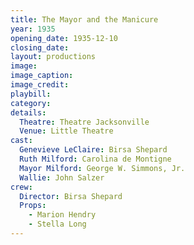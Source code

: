 ```yaml
---
title: The Mayor and the Manicure
year: 1935
opening_date: 1935-12-10
closing_date: 
layout: productions
image:
image_caption:
image_credit:
playbill: 
category: 
details:
  Theatre: Theatre Jacksonville
  Venue: Little Theatre
cast:
  Genevieve LeClaire: Birsa Shepard
  Ruth Milford: Carolina de Montigne
  Mayor Milford: George W. Simmons, Jr.
  Wallie: John Salzer
crew:
  Director: Birsa Shepard
  Props:
    - Marion Hendry
    - Stella Long
---
```


